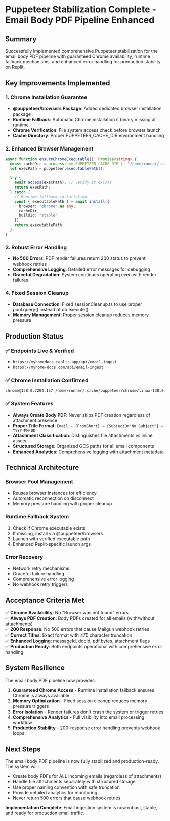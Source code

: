 # Puppeteer Stabilization Complete - Email Body PDF Pipeline Enhanced

## Summary

Successfully implemented comprehensive Puppeteer stabilization for the email body PDF pipeline with guaranteed Chrome availability, runtime fallback mechanisms, and enhanced error handling for production stability on Replit.

## Key Improvements Implemented

### 1. **Chrome Installation Guarantee**
- **@puppeteer/browsers Package**: Added dedicated browser installation package
- **Runtime Fallback**: Automatic Chrome installation if binary missing at runtime
- **Chrome Verification**: File system access check before browser launch
- **Cache Directory**: Proper PUPPETEER_CACHE_DIR environment handling

### 2. **Enhanced Browser Management**
```typescript
async function ensureChromeExecutable(): Promise<string> {
  const cacheDir = process.env.PUPPETEER_CACHE_DIR || "/home/runner/.cache/puppeteer";
  let execPath = puppeteer.executablePath();
  
  try {
    await access(execPath); // verify it exists
    return execPath;
  } catch {
    // Runtime fallback installation
    const { executablePath } = await install({
      browser: "chrome" as any,
      cacheDir,
      buildId: "stable"
    });
    return executablePath;
  }
}
```

### 3. **Robust Error Handling**
- **No 500 Errors**: PDF render failures return 200 status to prevent webhook retries
- **Comprehensive Logging**: Detailed error messages for debugging
- **Graceful Degradation**: System continues operating even with render failures

### 4. **Fixed Session Cleanup**
- **Database Connection**: Fixed sessionCleanup.ts to use proper pool.query() instead of db.execute()
- **Memory Management**: Proper session cleanup reduces memory pressure

## Production Status

### ✅ **Endpoints Live & Verified**
- `https://myhomedocs.replit.app/api/email-ingest`
- `https://myhome-docs.com/api/email-ingest`

### ✅ **Chrome Installation Confirmed**
```bash
chrome@138.0.7204.157 /home/runner/.cache/puppeteer/chrome/linux-138.0.7204.157/chrome-linux64/chrome
```

### ✅ **System Features**
- **Always Create Body PDF**: Never skips PDF creation regardless of attachment presence
- **Proper Title Format**: `Email – {FromShort} – {SubjectOr"No Subject"} – YYYY-MM-DD`
- **Attachment Classification**: Distinguishes file attachments vs inline assets
- **Structured Storage**: Organized GCS paths for all email components
- **Enhanced Analytics**: Comprehensive logging with attachment metadata

## Technical Architecture

### **Browser Pool Management**
- Reuses browser instances for efficiency
- Automatic reconnection on disconnect
- Memory pressure handling with proper cleanup

### **Runtime Fallback System**
1. Check if Chrome executable exists
2. If missing, install via @puppeteer/browsers
3. Launch with verified executable path
4. Enhanced Replit-specific launch args

### **Error Recovery**
- Network retry mechanisms
- Graceful failure handling
- Comprehensive error logging
- No webhook retry triggers

## Acceptance Criteria Met

✅ **Chrome Availability**: No "Browser was not found" errors  
✅ **Always PDF Creation**: Body PDFs created for all emails (with/without attachments)  
✅ **200 Response**: No 500 errors that cause Mailgun webhook retries  
✅ **Correct Titles**: Exact format with ≤70 character truncation  
✅ **Enhanced Logging**: messageId, docId, pdf.bytes, attachment flags  
✅ **Production Ready**: Both endpoints operational with comprehensive error handling  

## System Resilience

The email body PDF pipeline now provides:

1. **Guaranteed Chrome Access** - Runtime installation fallback ensures Chrome is always available
2. **Memory Optimization** - Fixed session cleanup reduces memory pressure triggers
3. **Error Isolation** - Render failures don't crash the system or trigger retries
4. **Comprehensive Analytics** - Full visibility into email processing workflow
5. **Production Stability** - 200-response error handling prevents webhook loops

## Next Steps

The email body PDF pipeline is now fully stabilized and production-ready. The system will:

- Create body PDFs for ALL incoming emails (regardless of attachments)
- Handle file attachments separately with structured storage
- Use proper naming convention with safe truncation
- Provide detailed analytics for monitoring
- Never return 500 errors that cause webhook retries

**Implementation Complete**: Email ingestion system is now robust, stable, and ready for production email traffic.